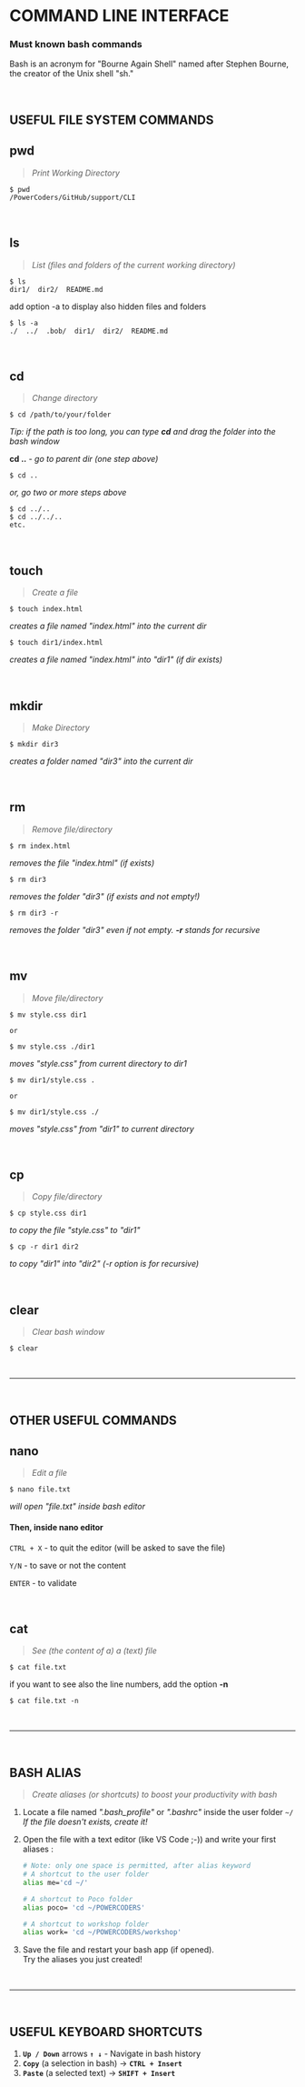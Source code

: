 # COMMAND LINE INTERFACE
<h3>Must known bash commands</h3>
<p>Bash is an acronym for "Bourne Again Shell" named after Stephen Bourne, the creator of the Unix shell "sh."</p>

<br>

## USEFUL FILE SYSTEM COMMANDS

## pwd
> *Print Working Directory*
```shell
$ pwd
/PowerCoders/GitHub/support/CLI
```

<br>

## ls
> *List (files and folders of the current working directory)*

```shell
$ ls
dir1/  dir2/  README.md
```
add option -a to display also hidden files and folders 
```shell
$ ls -a
./  ../  .bob/  dir1/  dir2/  README.md
```

<br>

## cd
> *Change directory*

```shell
$ cd /path/to/your/folder
```
*Tip: if the path is too long, you can type **cd** and drag the folder into the bash window*

**cd ..** - *go to parent dir (one step above)*
```shell
$ cd ..
```

*or, go two or more steps above*
```shell
$ cd ../..
$ cd ../../..
etc.
```

<br>

## touch
> *Create a file*

```shell
$ touch index.html
```
*creates a file named "index.html" into the current dir*

```shell
$ touch dir1/index.html
```
*creates a file named "index.html" into "dir1" (if dir exists)*

<br>

## mkdir
> *Make Directory*

```shell
$ mkdir dir3
```
*creates a folder named "dir3" into the current dir*

<br>

## rm
> *Remove file/directory*
```shell
$ rm index.html
```
*removes the file "index.html" (if exists)*

```shell
$ rm dir3
```
*removes the folder "dir3" (if exists and not empty!)*

```shell
$ rm dir3 -r
```
*removes the folder "dir3" even if not empty. **-r** stands for recursive*

<br>

## mv
> *Move file/directory*
```shell
$ mv style.css dir1

or

$ mv style.css ./dir1
```
*moves "style.css" from current directory to dir1*

```shell
$ mv dir1/style.css .

or

$ mv dir1/style.css ./
```
*moves "style.css" from "dir1" to current directory*

<br>

## cp
> *Copy file/directory*
```shell
$ cp style.css dir1
```
*to copy the file "style.css" to "dir1"*

```shell
$ cp -r dir1 dir2
```
*to copy "dir1" into "dir2" (-r option is for recursive)*

<br>

## clear
> *Clear bash window*
```shell
$ clear
```

<br>

---

<br>

## OTHER USEFUL COMMANDS

## nano
> *Edit a file*

```shell
$ nano file.txt
```
*will open "file.txt" inside bash editor*

#### Then, inside nano editor
`CTRL + X` - to quit the editor (will be asked to save the file)

`Y/N` - to save or not the content

`ENTER` - to validate

<br>

## cat
> *See (the content of a) a (text) file*
```shell
$ cat file.txt
```

if you want to see also the line numbers, add the option **-n**

```shell
$ cat file.txt -n
```

<br>

---

<br>

## BASH ALIAS
> *Create aliases (or shortcuts) to boost your productivity with bash*

1. Locate a file named *".bash_profile"* or *".bashrc"* inside the user folder ```~/```<br>
   *If the file doesn't exists, create it!*

2. Open the file with a text editor (like VS Code ;-)) and write your first aliases :
   
    ```bash
    # Note: only one space is permitted, after alias keyword
    # A shortcut to the user folder
    alias me='cd ~/'
    
    # A shortcut to Poco folder
    alias poco= 'cd ~/POWERCODERS'

    # A shortcut to workshop folder
    alias work= 'cd ~/POWERCODERS/workshop'
    ```
3. Save the file and restart your bash app (if opened).<br>
   Try the aliases you just created!

<br>

---

<br>

## USEFUL KEYBOARD SHORTCUTS

1. **`Up / Down`** arrows **`↑ ↓`** - Navigate in bash history
2. **`Copy`** (a selection in bash) → **`CTRL + Insert`**
3. **`Paste`** (a selected text) → **`SHIFT + Insert`**